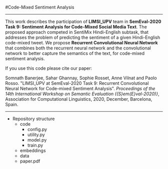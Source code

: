 #Code-Mixed Sentiment Analysis
***
This work describes the participation of **LIMSI\_UPV** team in **SemEval-2020 Task 9: Sentiment Analysis for Code-Mixed Social Media Text**.
The proposed approach competed in SentiMix Hindi-English subtask, that addresses the problem of predicting the sentiment of a given Hindi-English code-mixed tweet. 
We propose **Recurrent Convolutional Neural Network** that combines both the recurrent neural network and the convolutional network to better capture the semantics of the text, for code-mixed sentiment analysis. 

If you use this code please cite our paper:

Somnath Banerjee, Sahar Ghannay, Sophie Rosset, Anne Vilnat and Paolo Rosso. "LIMSI\_UPV at SemEval-2020 Task 9: Recurrent Convolutional Neural Network for Code-mixed Sentiment Analysis". *Proceedings of the 14th International Workshop on Semantic Evaluation ({S}em{E}val-2020)}*, Association for Computational Linguistics, 2020, December, Barcelona, Spain.
***

- Repository structure
	+ code
		+ config.py
		+ utility.py
		+ model.py
		+ train.py
	+ embeddings
	+ data
	+ paper.pdf
